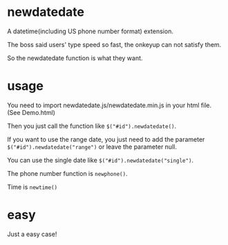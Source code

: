 # newdatedate
A datetime(including US phone number format) extension.

The boss said users' type speed so fast, the onkeyup can not satisfy them.

So the newdatedate function is what they want.

# usage
You need to import newdatedate.js/newdatedate.min.js in your html file. (See Demo.html)

Then you just call the function like ```$("#id").newdatedate()```.

If you want to use the range date, you just need to add the parameter ```$("#id").newdatedate("range")``` or leave the parameter null.

You can use the single date like ```$("#id").newdatedate("single")```.

The phone number function is ```newphone()```.

Time is ```newtime()```

# easy
Just a easy case!
